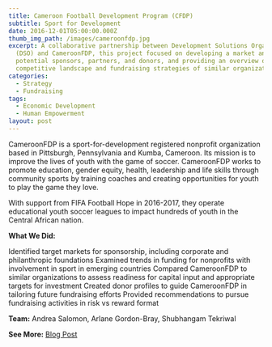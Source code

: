 ```yaml
---
title: Cameroon Football Development Program (CFDP)
subtitle: Sport for Development
date: 2016-12-01T05:00:00.000Z
thumb_img_path: /images/cameroonfdp.jpg
excerpt: A collaborative partnership between Development Solutions Organization
  (DSO) and CameroonFDP, this project focused on developing a market analysis of
  potential sponsors, partners, and donors, and providing an overview of the
  competitive landscape and fundraising strategies of similar organizations.
categories:
  - Strategy
  - Fundraising
tags:
  - Economic Development
  - Human Empowerment
layout: post
---
```

CameroonFDP is a sport-for-development registered nonprofit organization based in Pittsburgh, Pennsylvania and Kumba, Cameroon. Its mission is to improve the lives of youth with the game of soccer. CameroonFDP works to promote education, gender equity, health, leadership and life skills through community sports by training coaches and creating opportunities for youth to play the game they love. 

With support from FIFA Football Hope in 2016-2017, they operate educational youth soccer leagues to impact hundreds of youth in the Central African nation.

**What We Did:**

Identified target markets for sponsorship, including corporate and philanthropic foundations Examined trends in funding for nonprofits with involvement in sport in emerging countries
Compared CameroonFDP to similar organizations to assess readiness for capital input and appropriate
targets for investment
Created donor profiles to guide CameroonFDP in tailoring future fundraising efforts
Provided recommendations to pursue fundraising activities in risk vs reward format

**Team:** Andrea Salomon, Arlane Gordon-Bray, Shubhangam Tekriwal

**See More:** [Blog Post](https://www.dsoglobal.org/blogposts/dso-update-august-2014/)